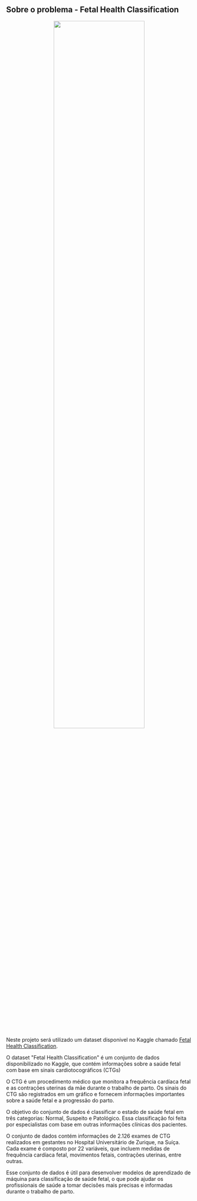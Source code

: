 ## Sobre o problema - Fetal Health Classification

<center><img src="https://drive.google.com/uc?export=view&id=1e9hCvGZM6nfwyuXF6lK4rOz0UbAkXc18" width="70%"></p></center>

Neste projeto será utilizado um dataset disponivel no Kaggle chamado [Fetal Health Classification](https://www.kaggle.com/datasets/andrewmvd/fetal-health-classification).

O dataset "Fetal Health Classification" é um conjunto de dados disponibilizado no Kaggle, que contém informações sobre a saúde fetal com base em sinais cardiotocográficos (CTGs)

O CTG é um procedimento médico que monitora a frequência cardíaca fetal e as contrações uterinas da mãe durante o trabalho de parto. Os sinais do CTG são registrados em um gráfico e fornecem informações importantes sobre a saúde fetal e a progressão do parto.

O objetivo do conjunto de dados é classificar o estado de saúde fetal em três categorias: Normal, Suspeito e Patológico. Essa classificação foi feita por especialistas com base em outras informações clínicas dos pacientes.

O conjunto de dados contém informações de 2.126 exames de CTG realizados em gestantes no Hospital Universitário de Zurique, na Suíça. Cada exame é composto por 22 variáveis, que incluem medidas de frequência cardíaca fetal, movimentos fetais, contrações uterinas, entre outras.

Esse conjunto de dados é útil para desenvolver modelos de aprendizado de máquina para classificação de saúde fetal, o que pode ajudar os profissionais de saúde a tomar decisões mais precisas e informadas durante o trabalho de parto.
